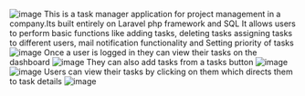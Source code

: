 ![image](https://user-images.githubusercontent.com/61404473/154861833-b955953a-3148-4801-b098-0a737881503d.png)
This is a task manager application for project management in a company.Its built entirely on Laravel php framework and SQL
It allows users to perform basic functions like adding tasks, deleting tasks assigning tasks to different users, mail notification functionality and Setting priority of tasks
![image](https://user-images.githubusercontent.com/61404473/154862023-353a6673-0dfb-4581-a757-544f77f55c99.png)
Once a user is logged in they can view their tasks on the dashboard
![image](https://user-images.githubusercontent.com/61404473/154862080-f90bd84f-dcac-4c09-b18a-b19b637cd38c.png)
They can also add tasks from a tasks button
![image](https://user-images.githubusercontent.com/61404473/154862116-aa5083a6-94ec-42a9-868b-76513864e525.png)
![image](https://user-images.githubusercontent.com/61404473/154862208-7f1b0c04-5dfe-4a56-bcc1-118777d17673.png)
Users can view their tasks by clicking on them which directs them to task details
![image](https://user-images.githubusercontent.com/61404473/154862246-fe8716d7-8b69-40ae-acdc-80f6060addd2.png)



